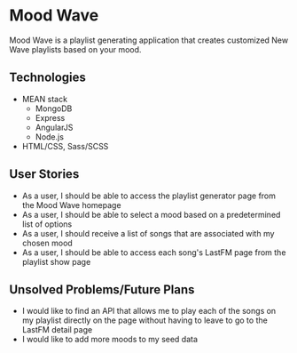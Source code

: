 # Mood Wave

Mood Wave is a playlist generating application that creates customized New Wave playlists based on your mood.

## Technologies
- MEAN stack
  - MongoDB
  - Express
  - AngularJS
  - Node.js
- HTML/CSS, Sass/SCSS

## User Stories
- As a user, I should be able to access the playlist generator page from the Mood Wave homepage
- As a user, I should be able to select a mood based on a predetermined list of options
- As a user, I should receive a list of songs that are associated with my chosen mood
- As a user, I should be able to access each song's LastFM page from the playlist show page

## Unsolved Problems/Future Plans
- I would like to find an API that allows me to play each of the songs on my playlist directly on the page without having to leave to go to the LastFM detail page
- I would like to add more moods to my seed data
